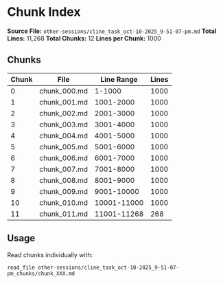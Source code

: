 # Chunk Index

**Source File:** `other-sessions/cline_task_oct-10-2025_9-51-07-pm.md`
**Total Lines:** 11,268
**Total Chunks:** 12
**Lines per Chunk:** 1000

## Chunks

| Chunk | File | Line Range | Lines |
|-------|------|------------|-------|
| 0 | chunk_000.md | 1-1000 | 1000 |
| 1 | chunk_001.md | 1001-2000 | 1000 |
| 2 | chunk_002.md | 2001-3000 | 1000 |
| 3 | chunk_003.md | 3001-4000 | 1000 |
| 4 | chunk_004.md | 4001-5000 | 1000 |
| 5 | chunk_005.md | 5001-6000 | 1000 |
| 6 | chunk_006.md | 6001-7000 | 1000 |
| 7 | chunk_007.md | 7001-8000 | 1000 |
| 8 | chunk_008.md | 8001-9000 | 1000 |
| 9 | chunk_009.md | 9001-10000 | 1000 |
| 10 | chunk_010.md | 10001-11000 | 1000 |
| 11 | chunk_011.md | 11001-11268 | 268 |

## Usage

Read chunks individually with:
```
read_file other-sessions/cline_task_oct-10-2025_9-51-07-pm_chunks/chunk_XXX.md
```

